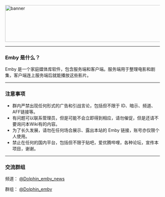<img src="https://i.postimg.cc/HxNmCXsV/Dolphin-White-1-900x250.png" width = "600" height = "120" alt="banner" align = "center" />

---

### Emby 是什么？
Emby 是一个家庭媒体库软件，包含服务端和客户端。服务端用于整理电影和剧集，客户端连上服务端后就能播放这些影片。

---

### 注意事项
- 群内严禁出现任何形式的广告和引战言论，包括但不限于 ID、暗示、频道、AFF链接等。
- 有问题可以联系管理员，但是可能不会立即得到相应，请勿催促，但是还请不要询问本Wiki有的内容。
- 为了长久发展，请勿在任何场合展示、露出本站的 Emby 链接，账号亦仅限个人使用。
- 禁止在任何的国内平台，包括但不限于贴吧，爱优腾哔哩，各种论坛，宣传本项目，谢谢。

---

### 交流群组

频道： [@Dolphin_emby_news](https://t.me/Dolphin_emby_news)

群组： [@Dolphin_emby](https://t.me/Dolphin_emby)